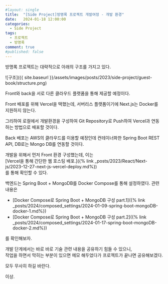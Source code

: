 ```yaml
---
#layout: single
title:	"[Side Project]방명록 프로젝트 개발여정 - 개발 환경"
date:	2024-01-18 12:00:00
categories:
  - Side Project
tags:
  - 프로젝트
  - 방명록
comment: true
#published: false 
---
```

방명록 프로젝트는 대략적으로 아래의 구조를 가지고 있다.

![구조]({{ site.baseurl }}/assets/images/posts/2023/side-project/guest-book/structure.png)

Front와 back을 서로 다른 클라우드 플랫폼을 통해 제공할 예정이다.

Front 배포를 위해 Vercel을 택했는데, 서버리스 플랫폼이기에 Next.js는 Docker를 지원하지 않는다.

그리하여 로컬에서 개발환경을 구성하여 Git Repository로 Push하여 Vercel과 연동하는 방법으로 배포할 것이다.

Back 배포는 AWS의 클라우드를 이용할 예정인데 컨테이너화한 Spring Boot REST API, DB로는 Mongo DB를 연동할 것이다.

개발을 위해서 먼저 Front 환경 구성했는데, 이는  
[Vercel을 통해 간단한 웹 호스팅 배포.]({% link _posts/2023/React/Next-js/2023-12-27-next-js-vercel-deploy.md%})  
를 통해 확인할 수 있다.

백엔드는 Spring Boot + MongoDB를 Docker Compose를 통해 설정하였다.
관련 내용은 
- [Docker Compose로 Spring Boot + MongoDB 구성 part.1]({% link _posts/2024/composed_settings/2024-01-09-spring-boot-mongoDB-docker-1.md%})
- [Docker Compose로 Spring Boot + MongoDB 구성 part.2]({% link _posts/2024/composed_settings/2024-01-17-spring-boot-mongoDB-docker-2.md%})

를 확인해보자.

개발 단게에서는 바로 바로 기술 관련 내용을 공유하기 힘들 수 있으니,  
작업을 하면서 막히는 부분이 있으면 메모 해두었다가 프로젝트가 끝나면 공유해보겠다.

모두 무사히 하길 바란다.

이상.

